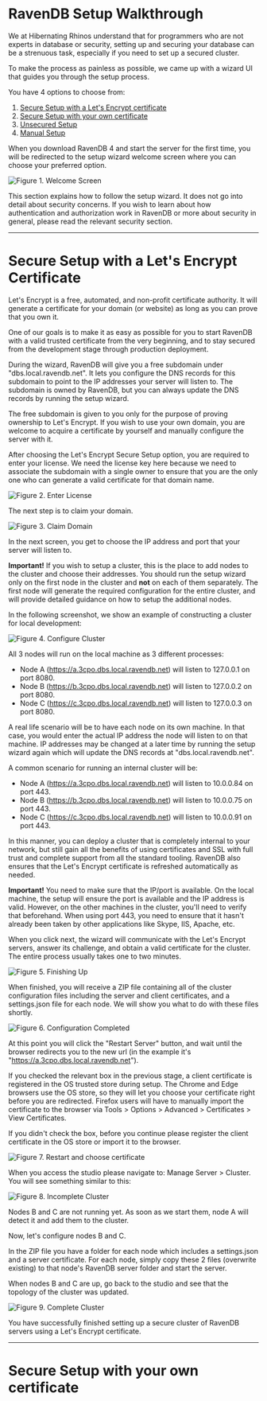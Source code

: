 # RavenDB Setup Walkthrough

We at Hibernating Rhinos understand that for programmers who are not experts in database or security, setting up and securing your database can be a strenuous task, especially if you need to set up a secured cluster.

To make the process as painless as possible, we came up with a wizard UI that guides you through the setup process. 

You have 4 options to choose from:

1. [Secure Setup with a Let's Encrypt certificate](#section1)
2. [Secure Setup with your own certificate](#section2)
3. [Unsecured Setup](#section3)
4. [Manual Setup](#section4)

When you download RavenDB 4 and start the server for the first time, you will be redirected to the setup wizard welcome screen where you can choose your preferred option.

![Figure 1. Welcome Screen](images/setup/2.png)

This section explains how to follow the setup wizard. It does not go into detail about security concerns. If you wish to learn about how authentication and authorization work in RavenDB or more about security in general, please read the relevant security section. 

<hr />

<a name="section1"></a>
# Secure Setup with a Let's Encrypt Certificate

Let's Encrypt is a free, automated, and non-profit certificate authority. It will generate a certificate for your domain (or website) as long as you can prove that you own it.

One of our goals is to make it as easy as possible for you to start RavenDB with a valid trusted certificate from the very beginning, and to stay secured from the development stage through  production deployment. 

During the wizard, RavenDB will give you a free subdomain under "dbs.local.ravendb.net". It lets you configure the DNS records for this subdomain to point to the IP addresses your server will listen to. The subdomain is owned by RavenDB, but you can always update the DNS records by running the setup wizard.

The free subdomain is given to you only for the purpose of proving ownership to Let's Encrypt.
If you wish to use your own domain, you are welcome to acquire a certificate by yourself and manually configure the server with it.

After choosing the Let's Encrypt Secure Setup option, you are required to enter your license. We need the license key here because we need to associate the subdomain with a single owner to ensure that you are the only one who can generate a valid certificate for that domain name.

![Figure 2. Enter License](images/setup/3.png)

The next step is to claim your domain.

![Figure 3. Claim Domain](images/setup/4.png)

In the next screen, you get to choose the IP address and port that your server will listen to.

**Important!** If you wish to setup a cluster, this is the place to add nodes to the cluster and choose their addresses. You should run the setup wizard only on the first node in the cluster and **not** on each of them separately. The first node will generate the required configuration for the entire cluster, and will provide detailed guidance on how to setup the additional nodes.

In the following screenshot, we show an example of constructing a cluster for local development:

![Figure 4. Configure Cluster](images/setup/5.png)

All 3 nodes will run on the local machine as 3 different processes:

- Node A (https://a.3cpo.dbs.local.ravendb.net) will listen to 127.0.0.1 on port 8080.
- Node B (https://b.3cpo.dbs.local.ravendb.net) will listen to 127.0.0.2 on port 8080.
- Node C (https://c.3cpo.dbs.local.ravendb.net) will listen to 127.0.0.3 on port 8080.

A real life scenario will be to have each node on its own machine. In that case, you would enter the actual IP address the node will listen to on that machine. IP addresses may be changed at a later time by running the setup wizard again which will update the DNS records at "dbs.local.ravendb.net".

A common scenario for running an internal cluster will be:  

- Node A (https://a.3cpo.dbs.local.ravendb.net) will listen to 10.0.0.84 on port 443.
- Node B (https://b.3cpo.dbs.local.ravendb.net) will listen to 10.0.0.75 on port 443.
- Node C (https://c.3cpo.dbs.local.ravendb.net) will listen to 10.0.0.91 on port 443.

In this manner, you can deploy a cluster that is completely internal to your network, but still gain all the benefits of using certificates and SSL with full trust and complete support from all the standard tooling. RavenDB also ensures that the Let's Encrypt certificate is refreshed automatically as needed.

**Important!** You need to make sure that the IP/port is available. On the local machine, the setup will ensure the port is available and the IP address is valid. However, on the other machines in the cluster, you'll need to verify that beforehand. When using port 443, you need to ensure that it hasn't already been taken by other applications like Skype, IIS, Apache, etc.

When you click next, the wizard will communicate with the Let's Encrypt servers, answer its challenge, and obtain a valid certificate for the cluster. The entire process usually takes one to two minutes.

![Figure 5. Finishing Up](images/setup/6.png)

When finished, you will receive a ZIP file containing all of the cluster configuration files including the server and client certificates, and a settings.json file for each node. We will show you what to do with these files shortly.

![Figure 6. Configuration Completed](images/setup/7.png)

At this point you will click the "Restart Server" button, and wait until the browser redirects you to the new url (in the example it's "https://a.3cpo.dbs.local.ravendb.net").

If you checked the relevant box in the previous stage, a client certificate is registered in the OS trusted store during setup. The Chrome and Edge browsers use the OS store, so they will let you choose your certificate right before you are redirected. Firefox users will have to manually import the certificate to the browser via Tools > Options > Advanced > Certificates > View Certificates.

If you didn't check the box, before you continue please register the client certificate in the OS store or import it to the browser.

![Figure 7. Restart and choose certificate](images/setup/8.png)

When you access the studio please navigate to: Manage Server > Cluster. You will see something similar to this:

![Figure 8. Incomplete Cluster](images/setup/9.png)

Nodes B and C are not running yet. As soon as we start them, node A will detect it and add them to the cluster.

Now, let's configure nodes B and C.

In the ZIP file you have a folder for each node which includes a settings.json and a server certificate. For each node, simply copy these 2 files (overwrite existing) to that node's RavenDB server folder and start the server. 

When nodes B and C are up, go back to the studio and see that the topology of the cluster was updated.

![Figure 9. Complete Cluster](images/setup/10.png)

You have successfully finished setting up a secure cluster of RavenDB servers using a Let's Encrypt certificate.

<hr />

<a name="section2"></a>
# Secure Setup with your own certificate
